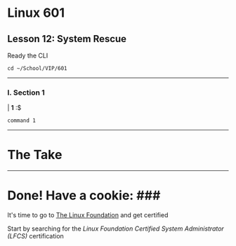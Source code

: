 # Linux 601
## Lesson 12: System Rescue

Ready the CLI

```console
cd ~/School/VIP/601
```

___

### I. Section 1

| **1** :$

```console
command 1
```


___

# The Take


___

# Done! Have a cookie: ### #

It's time to go to [The Linux Foundation](https://training.linuxfoundation.org/) and get certified

Start by searching for the *Linux Foundation Certified System Administrator (LFCS)* certification